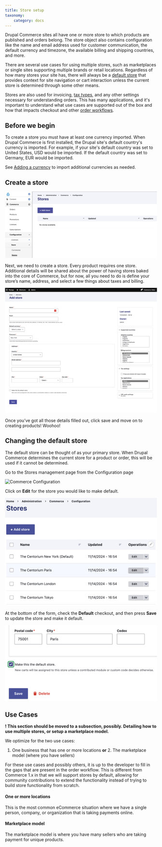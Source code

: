 ```yaml
---
title: Store setup
taxonomy:
    category: docs
---
```


Drupal Commerce sites all have one or more store to which products are published and orders belong. The store object also contains configuration like the name and email address used for customer communication, the default currency and timezone, the available billing and shipping countries, and more.

There are several use cases for using multiple stores, such as marketplaces or single sites supporting multiple brands or retail locations. Regardless of how many stores your site has, there will always be a [default store](#changing-the-default-store) that provides context for site navigation or cart interaction unless the current store is determined through some other means.

Stores are also used for invoicing, [tax types](./taxes.md), and any other settings necessary for understanding orders. This has many applications, and it's important to understand what use cases are supported out of the box and how that impacts checkout and other [order workflows](./orders.md).

## Before we begin

To create a store you must have at least one currency imported. When Drupal Commerce is first installed, the Drupal site's default country's currency is imported. For example, if your site's default country was set to United States, USD would be imported. If the default country was set to Germany, EUR would be imported.

See [Adding a currency](./currencies.md#adding-a-new-currency) to import additional currencies as needed.

## Create a store

![Store page](./images/store-landing-page2.png)

Next, we need to create a store. Every product requires one store. Additional details will be shared about the power of having stores baked into the core of Commerce, but for now, all you need to do is define your store’s name, address, and select a few things about taxes and billing.

![Store create](./images/store-add.png)

Once you’ve got all those details filled out, click save and move on to creating products! Woohoo!

## Changing the default store

The default store can be thought of as your primary store. When Drupal Commerce determines the current store for a product or order, this will be used if it cannot be determined.

Go to the Stores management page from the Configuration page

![Commerce Configuration](./images/configuration-store.png)

Click on **Edit** for the store you would like to make default.

![Edit store](./images/stores-edit-a-store.png)

At the bottom of the form, check the **Default** checkout, and then press **Save** to update the store and make it default.

![Make default](./images/edit-store-check-default.png)

## Use Cases

**! This section should be moved to a subsection, possibly. Detailing how to use multiple stores, or setup a marketplace model.**

We optimize for the two use cases:

1. One business that has one or more locations **or** 2. The marketplace model (where you have sellers)

For these use cases and possibly others, it is up to the developer to
fill in the gaps that are present in the order workflow. This is
different from Commerce 1.x in that we will support stores by default,
allowing for community contributions to extend the functionality instead
of trying to build store functionality from scratch.

#### One or more locations

This is the most common eCommerce situation where we have a single
person, company, or organization that is taking payments online.

#### Marketplace model

The marketplace model is where you have many sellers who are taking
payment for unique products.
